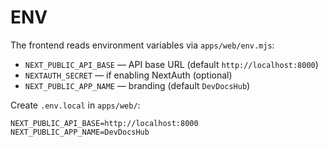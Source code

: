 # ENV

The frontend reads environment variables via `apps/web/env.mjs`:

- `NEXT_PUBLIC_API_BASE` — API base URL (default `http://localhost:8000`)
- `NEXTAUTH_SECRET` — if enabling NextAuth (optional)
- `NEXT_PUBLIC_APP_NAME` — branding (default `DevDocsHub`)

Create `.env.local` in `apps/web/`:

```
NEXT_PUBLIC_API_BASE=http://localhost:8000
NEXT_PUBLIC_APP_NAME=DevDocsHub
```
